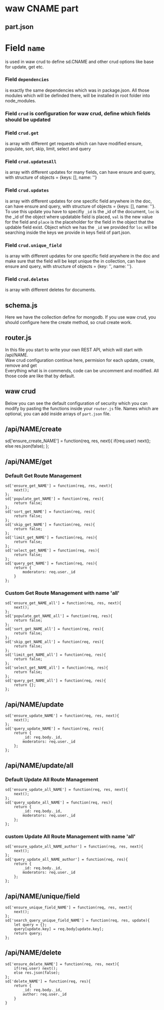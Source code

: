 # waw CNAME part

## part.json
# Field `name`
is used in waw crud to define sd.CNAME and other crud options like base for update, get etc.<br>
### Field `dependencies`
is exactly the same dependencies which was in package.json. All those modules which will be definded there, will be installed in root folder into node_modules.<br>
### Field `crud` is configuration for waw crud, define which fields should be updated
### Field `crud.get`
is array with different get requests which can have modified ensure, populate, sort, skip, limit, select and query
### Field `crud.updatesAll`
is array with different updates for many fields, can have ensure and query, with structure of objects = {keys: [], name: ''}
### Field `crud.updates`
is array with different updates for one specific field anywhere in the doc, can have ensure and query, with structure of objects = {keys: [], name: ''}. To use this update you have to specifiy `_id` is the _id of the document, `loc` is the _id of the object where updatable field is placed, `val` is the new value for the field and `place` is the placeholder for the field in the object that the updable field exist. Object which we has the `_id` we provided for `loc` will be searching inside the keys we provide in keys field of part.json.
### Field `crud.unique_field`
is array with different updates for one specific field anywhere in the doc and make sure that the field will be kept unique the in collection, can have ensure and query, with structure of objects = {key: '', name: ''}.
### Field `crud.deletes`
is array with different deletes for documents.

## schema.js
Here we have the collection define for mongodb. If you use waw crud, you should configure here the create method, so crud create work.

## router.js
In this file you start to write your own REST API, which will start with /api/NAME.<br>
Waw crud configuration continue here, permision for each update, create, remove and get<br>
Everything what is in commends, code can be uncomment and modified. All those code are like that by default.

## waw crud
Below you can see the default configuration of security which you can modify by pasting the functions inside your `router.js` file. Names which are optional, you can add inside arrays of `part.json` file.

## /api/NAME/create
sd['ensure_create_NAME'] = function(req, res, next){
	if(req.user) next();
	else res.json(false);
};

## /api/NAME/get
### Default Get Route Management
```
sd['ensure_get_NAME'] = function(req, res, next){
	next();
};
sd['populate_get_NAME'] = function(req, res){
	return false;
};
sd['sort_get_NAME'] = function(req, res){
	return false;
};
sd['skip_get_NAME'] = function(req, res){
	return false;
};
sd['limit_get_NAME'] = function(req, res){
	return false;
};
sd['select_get_NAME'] = function(req, res){
	return false;
};
sd['query_get_NAME'] = function(req, res){
	return {
		moderators: req.user._id
	}
};
```
### Custom Get Route Management with name 'all'
```
sd['ensure_get_NAME_all'] = function(req, res, next){
	next();
};
sd['populate_get_NAME_all'] = function(req, res){
	return false;
};
sd['sort_get_NAME_all'] = function(req, res){
	return false;
};
sd['skip_get_NAME_all'] = function(req, res){
	return false;
};
sd['limit_get_NAME_all'] = function(req, res){
	return false;
};
sd['select_get_NAME_all'] = function(req, res){
	return false;
};
sd['query_get_NAME_all'] = function(req, res){
	return {};
};
```
## /api/NAME/update
```
sd['ensure_update_NAME'] = function(req, res, next){
	next();
};
sd['query_update_NAME'] = function(req, res){
	return {
		_id: req.body._id,
		moderators: req.user._id
	};
};
```
## /api/NAME/update/all
### Default Update All Route Management
```
sd['ensure_update_all_NAME'] = function(req, res, next){
	next();
};
sd['query_update_all_NAME'] = function(req, res){
	return {
		_id: req.body._id,
		moderators: req.user._id
	};
};
```
### custom Update All Route Management with name 'all'
```
sd['ensure_update_all_NAME_author'] = function(req, res, next){
	next();
};
sd['query_update_all_NAME_author'] = function(req, res){
	return {
		_id: req.body._id,
		moderators: req.user._id
	};
};
```
## /api/NAME/unique/field
```
sd['ensure_unique_field_NAME'] = function(req, res, next){
	next();
};
sd['search_query_unique_field_NAME'] = function(req, res, update){
	let query = {};
	query[update.key] = req.body[update.key];
	return query;
};
```
## /api/NAME/delete
```
sd['ensure_delete_NAME'] = function(req, res, next){
	if(req.user) next();
	else res.json(false);
};
sd['delete_NAME'] = function(req, res){
	return {
		_id: req.body._id,
		author: req.user._id
	}
}
```
